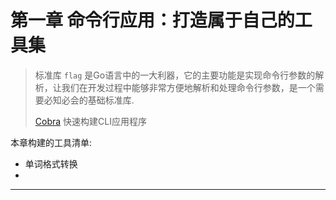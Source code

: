 # 第一章 命令行应用：打造属于自己的工具集

> 标准库 `flag` 是Go语言中的一大利器，它的主要功能是实现命令行参数的解析，让我们在开发过程中能够非常方便地解析和处理命令行参数，是一个需要必知必会的基础标准库.
>
> [Cobra](https://github.com/spf13/cobra) 快速构建CLI应用程序

本章构建的工具清单:

* 单词格式转换
* 

---
